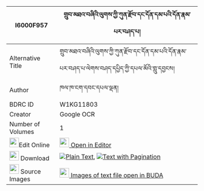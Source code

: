 |I6000F957|གྲུབ་མཐའ་བཞིའི་ལུགས་ཀྱི་ཀུན་རྫོབ་དང་དོན་དམ་པའི་དོན་རྣམ་པར་བཤད་པ། 
| --- | --- 
|Alternative Title |གྲུབ་མཐའ་བཞིའི་ལུགས་ཀྱི་ཀུན་རྫོབ་དང་དོན་དམ་པའི་དོན་རྣམ་པར་བཤད་པ་ལེགས་བཤད་དཔྱིད་ཀྱི་དཔལ་མོའི་གླུ་དབྱངས།
|Author| ཁལ་ཁ་ངག་དབང་དཔལ་ལྡན།
|BDRC ID | W1KG11803
|Creator | Google OCR
|Number of Volumes| 1
|<img width="25" src="https://img.icons8.com/color/25/000000/edit-property.png">Edit Online| [<img width="25" src="https://avatars.githubusercontent.com/u/45091458?s=200&v=4"> Open in Editor](http://editor.openpecha.org/I6000F957)
|<img width="25" src="https://img.icons8.com/fluent/48/000000/download-2.png"/>  Download | [![](https://img.icons8.com/color/20/000000/txt.png)Plain Text](https://github.com/Openpecha/I6000F957/releases/download/v1/drubta_shyi_i_luk_kyi_kundzob__plain_I6000F957.zip), [![](https://img.icons8.com/color/20/000000/txt.png)Text with Pagination](https://github.com/Openpecha/I6000F957/releases/download/v1/drubta_shyi_i_luk_kyi_kundzob__pages_I6000F957.zip)
|<img width="25" src="https://img.icons8.com/plasticine/100/000000/pictures-folder.png"/>  Source Images | [<img width="25" src="https://library.bdrc.io/icons/BUDA-small.svg"> Images of text file open in BUDA](https://library.bdrc.io/show/bdr:W1KG11803)